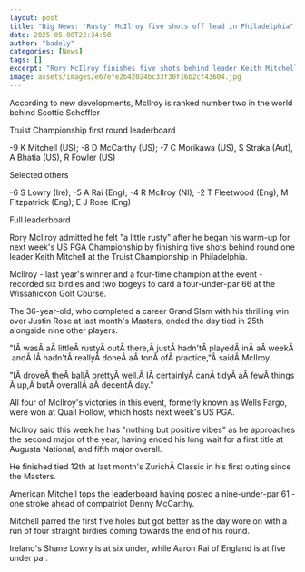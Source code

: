 ```yaml
---
layout: post
title: "Big News: 'Rusty' McIlroy five shots off lead in Philadelphia"
date: 2025-05-08T22:34:50
author: "badely"
categories: [News]
tags: []
excerpt: "Rory McIlroy finishes five shots behind leader Keith Mitchell after the first round of the Truist Championship in Philadelphia as he warms up for next"
image: assets/images/e67efe2b42024bc33f30f16b2cf43604.jpg
---
```


According to new developments, McIlroy is ranked number two in the world behind Scottie Scheffler

Truist Championship first round leaderboard

-9 K Mitchell (US); -8 D McCarthy (US); -7 C Morikawa (US), S Straka (Aut), A Bhatia (US), R Fowler (US)

Selected others

-6 S Lowry (Ire); -5 A Rai (Eng); -4 R McIlroy (NI); -2 T Fleetwood (Eng), M Fitzpatrick (Eng); E J Rose (Eng)

Full leaderboard

Rory McIlroy admitted he felt "a little rusty" after he began his warm-up for next week's US PGA Championship by finishing five shots behind round one leader Keith Mitchell at the Truist Championship in Philadelphia.

McIlroy - last year's winner and a four-time champion at the event - recorded six birdies and two bogeys to card a four-under-par 66 at the Wissahickon Golf Course.

The 36-year-old, who completed a career Grand Slam with his thrilling win over Justin Rose at last month's Masters, ended the day tied in 25th alongside nine other players.

"IÂ wasÂ aÂ littleÂ rustyÂ outÂ there,Â justÂ hadn'tÂ playedÂ inÂ aÂ weekÂ andÂ IÂ hadn'tÂ reallyÂ doneÂ aÂ tonÂ ofÂ practice,"Â saidÂ McIlroy.

"IÂ droveÂ theÂ ballÂ prettyÂ well.Â IÂ certainlyÂ canÂ tidyÂ aÂ fewÂ thingsÂ up,Â butÂ overallÂ aÂ decentÂ day."

All four of McIlroy's victories in this event, formerly known as Wells Fargo, were won at Quail Hollow, which hosts next week's US PGA.

McIlroy said this week he has "nothing but positive vibes" as he approaches the second major of the year, having ended his long wait for a first title at Augusta National, and fifth major overall.

He finished tied 12th at last month's ZurichÂ Classic in his first outing since the Masters.

American Mitchell tops the leaderboard having posted a nine-under-par 61 - one stroke ahead of compatriot Denny McCarthy.

Mitchell parred the first five holes but got better as the day wore on with a run of four straight birdies coming towards the end of his round.

Ireland's Shane Lowry is at six under, while Aaron Rai of England is at five under par.

